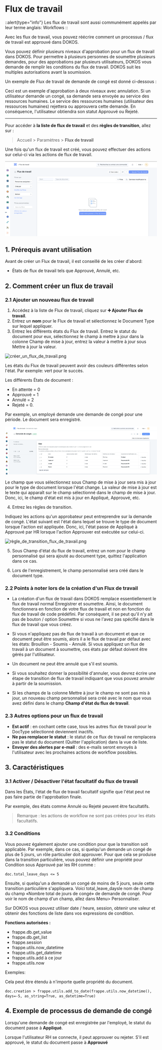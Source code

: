 # Flux de travail

::alert{type="info"}
Les flux de travail sont aussi communément appelés par leur terme anglais: Workflows
::

Avec les flux de travail, vous pouvez réécrire comment un processus / flux de travail est approuvé dans DOKOS.

Vous pouvez définir plusieurs niveaux d'approbation pour un flux de travail dans DOKOS. Pour permettre à plusieurs personnes de soumettre plusieurs demandes, pour des approbations par plusieurs utilisateurs, DOKOS vous demande de remplir les conditions du flux de travail. DOKOS suit les multiples autorisations avant la soumission.

Un exemple de Flux de travail de demande de congé est donné ci-dessous :

Ceci est un exemple d'approbation à deux niveaux avec annulation. Si un utilisateur demande un congé, sa demande sera envoyée au service des ressources humaines. Le service des ressources humaines (utilisateur des ressources humaines) rejettera ou approuvera cette demande. En conséquence, l'utilisateur obtiendra son statut Approuvé ou Rejeté.

---

Pour accéder à **la liste de flux de travail** et des **règles de transition**, allez sur :

> Accueil > Paramètres > **Flux de travail**

Une fois qu'un flux de travail est créé, vous pouvez effectuer des actions sur celui-ci via les actions de flux de travail.

![liste_flux_de_travail.png](/content/setup/workflows/liste_flux_de_travail.png)

## 1. Prérequis avant utilisation

Avant de créer un Flux de travail, il est conseillé de les créer d'abord:

- États de flux de travail tels que Approuvé, Annulé, etc.

## 2. Comment créer un flux de travail

### 2.1 Ajouter un nouveau flux de travail

1. Accédez à la liste de Flux de travail, cliquez sur **:heavy_plus_sign: Ajouter Flux de travail**.
2. Entrez un **nom** pour le Flux de travail et sélectionnez le Document Type sur lequel appliquer.
3. Entrez les différents états du Flux de travail. Entrez le statut du document pour eux, sélectionnez le champ à mettre à jour dans la colonne Champ de mise à jour, entrez la valeur à mettre à jour sous Mettre à jour la valeur.

![créer_un_flux_de_travail.png](/content/setup/workflows/créer_un_flux_de_travail.png)

Les états du Flux de travail peuvent avoir des couleurs différentes selon l'état. Par exemple: vert pour le succès. 

Les différents États de document : 
- En attente = 0
- Approuvé = 1
- Annulé = 2
- Rejeté = 0.

Par exemple, un employé demande une demande de congé pour une période. Le document sera enregistré.

![etat_flux_de_travail.png](/content/setup/workflows/etat_flux_de_travail.png)

Le champ que vous sélectionnez sous Champ de mise à jour sera mis à jour pour le type de document lorsque l'état change. La valeur de mise à jour est le texte qui apparaît sur le champ sélectionné dans le champ de mise à jour. Donc, ici, le champ d'état est mis à jour en Appliqué, Approuvé, etc.

4. Entrez les règles de transition.

Indiquez les actions qu'un approbateur peut entreprendre sur la demande de congé. L'état suivant est l'état dans lequel se trouve le type de document lorsque l'action est appliquée. Donc, ici, l'état passe de Appliqué à Approuvé par HR lorsque l'action Approuver est exécutée sur celui-ci.

![règle_de_transition_flux_de_travail.png](/content/setup/workflows/règle_de_transition_flux_de_travail.png)

5. Sous Champ d'état du flux de travail, entrez un nom pour le champ personnalisé qui sera ajouté au document type, quittez l'application dans ce cas.

6. Lors de l'enregistrement, le champ personnalisé sera créé dans le document type.

### 2.2 Points à noter lors de la création d'un Flux de travail

- La création d'un flux de travail dans DOKOS remplace essentiellement le flux de travail normal Enregistrer et soumettre. Ainsi, le document fonctionnera en fonction de votre flux de travail et non en fonction du flux de travail de code prédéfini. Par conséquent, il se peut qu'il n'y ait pas de bouton / option Soumettre si vous ne l'avez pas spécifié dans le flux de travail que vous créez.

- Si vous n'appliquez pas de flux de travail à un document et que ce document peut être soumis, alors il a le flux de travail par défaut avec les états: Brouillon - Soumis - Annulé. Si vous appliquez un flux de travail à un document à soumettre, ces états par défaut doivent être gérés par l'utilisateur.

- Un document ne peut être annulé que s'il est soumis.

- Si vous souhaitez donner la possibilité d'annuler, vous devrez écrire une étape de transition de flux de travail indiquant que vous pouvez annuler à partir de la soumission.

- Si les champs de la colonne Mettre à jour le champ ne sont pas mis à jour, un nouveau champ personnalisé sera créé avec le nom que vous avez défini dans le champ **Champ d'état du flux de travail**.

### 2.3 Autres options pour un flux de travail

- **Est actif** : en cochant cette case, tous les autres flux de travail pour le DocType sélectionné deviennent inactifs.
- **Ne pas remplacer le statut** : le statut de ce flux de travail ne remplacera pas le statut du document (Quitter l'application) dans la vue de liste.
- **Envoyer des alertes par e-mail** : des e-mails seront envoyés à l'utilisateur avec les prochaines actions de workflow possibles.

## 3. Caractéristiques

### 3.1 Activer / Désactiver l'état facultatif du flux de travail

Dans les États, l'état de flux de travail facultatif signifie que l'état peut ne pas faire partie de l'approbation finale.

Par exemple, des états comme Annulé ou Rejeté peuvent être facultatifs.

> Remarque : les actions de workflow ne sont pas créées pour les états facultatifs.

### 3.2 Conditions

Vous pouvez également ajouter une condition pour que la transition soit applicable. Par exemple, dans ce cas, si quelqu'un demande un congé de plus de 5 jours, un rôle particulier doit approuver. Pour que cela se produise dans la transition particulière, vous pouvez définir une propriété pour Condition sous Approuvé par les RH comme :

```
doc.total_leave_days <= 5
```

Ensuite, si quelqu'un a demandé un congé de moins de 5 jours, seule cette transition particulière s'appliquera. Voici total_leave_daysle nom de champ du champ «Nombre total de jours de congé» de demande de congé. Pour voir le nom de champ d'un champ, allez dans Menu> Personnaliser.

Sur DOKOS vous pouvez utiliser date / heure, session, obtenir une valeur et obtenir des fonctions de liste dans vos expressions de condition.

**Fonctions autorisées :**

- frappe.db.get_value
- frappe.db.get_list
- frappe.session
- frappe.utils.now_datetime
- frappe.utils.get_datetime
- frappe.utils.add à ce jour
- frappe.utils.now

Exemples:

Cela peut être étendu à n'importe quelle propriété du document.

```
doc.creation > frappe.utils.add_to_date(frappe.utils.now_datetime(), days=-5, as_string=True, as_datetime=True) 
```

## 4. Exemple de processus de demande de congé

Lorsqu'une demande de congé est enregistrée par l'employé, le statut du document passe à **Appliqué**.

Lorsque l'utilisateur RH se connecte, il peut approuver ou rejeter. S'il est approuvé, le statut du document passe à **Approuvé**













